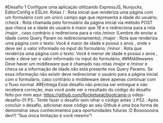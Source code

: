 #Desafio 1
Configure uma aplicação utilizando ExpressJS, Nunjucks, EditorConfig e ESLint. Rotas
/ : Rota inicial que renderiza uma página com um formulário com um único campo age que representa a idade do usuário;
/check : Rota chamada pelo formulário da página inicial via método POST que checa se a idade do usuário é maior que 18 e o redireciona para a rota /major , caso contrário o redireciona para a rota /minor (Lembre de enviar a idade como Query Param no redirecionamento);
/major : Rota que renderiza uma página com o texto: Você é maior de idade e possui x anos , onde x deve ser o valor informado no input do formulário;
/minor : Rota que renderiza uma página com o texto: Você é menor de idade e possui x anos , onde x deve ser o valor informado no input do formulário;
##Middlewares
Deve haver um middleware que é chamado nas rotas /major e /minor e checa se a informação de idade não está presente nos Query Params. Se essa informação não existir deve redirecionar o usuário para a página inicial com o formulário, caso contrário o middleware deve apenas continuar com o fluxo normal.
##Entrega
Esse desafio não precisa ser entregue e não receberá correção, mas você pode ver o resultado do código do desafio feito por mim aqui: https://github.com/Rocketseat/bootcamp-n odejs-desafio-01
PS.: Tente fazer o desafio sem olhar o código antes :)
PS2.: Após concluir o desafio, adicionar esse código ao seu Github é uma boa forma de demonstrar seus conhecimentos para oportunidades futuras :D
Booooooora dev!!!
“Sua única limitação é você mesmo”!
